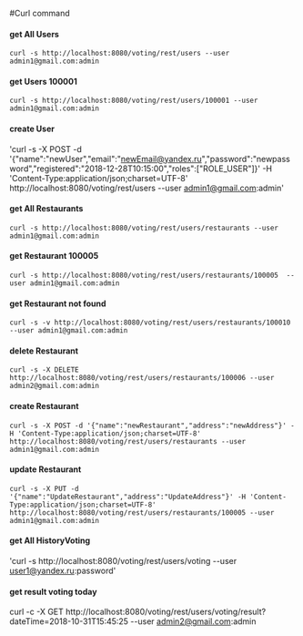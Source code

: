 #Curl command

#### get All Users
`curl -s http://localhost:8080/voting/rest/users --user admin1@gmail.com:admin`

#### get Users 100001
`curl -s http://localhost:8080/voting/rest/users/100001 --user admin1@gmail.com:admin`

#### create User
'curl -s -X POST -d '{"name":"newUser","email":"newEmail@yandex.ru","password":"newpassword","registered":"2018-12-28T10:15:00","roles":["ROLE_USER"]}' -H 'Content-Type:application/json;charset=UTF-8' http://localhost:8080/voting/rest/users --user admin1@gmail.com:admin'

#### get All Restaurants
`curl -s http://localhost:8080/voting/rest/users/restaurants --user admin1@gmail.com:admin`

#### get Restaurant 100005
`curl -s http://localhost:8080/voting/rest/users/restaurants/100005  --user admin1@gmail.com:admin`

#### get Restaurant not found
`curl -s -v http://localhost:8080/voting/rest/users/restaurants/100010 --user admin1@gmail.com:admin`

#### delete Restaurant
`curl -s -X DELETE http://localhost:8080/voting/rest/users/restaurants/100006 --user admin2@gmail.com:admin`

#### create Restaurant
`curl -s -X POST -d '{"name":"newRestaurant","address":"newAddress"}' -H 'Content-Type:application/json;charset=UTF-8' http://localhost:8080/voting/rest/users/restaurants --user admin1@gmail.com:admin`

#### update Restaurant
`curl -s -X PUT -d '{"name":"UpdateRestaurant","address":"UpdateAddress"}' -H 'Content-Type:application/json;charset=UTF-8' http://localhost:8080/voting/rest/users/restaurants/100005 --user admin1@gmail.com:admin`

#### get All HistoryVoting
'curl -s http://localhost:8080/voting/rest/users/voting --user user1@yandex.ru:password'

#### get result voting today
curl -c -X GET http://localhost:8080/voting/rest/users/voting/result?dateTime=2018-10-31T15:45:25 --user admin2@gmail.com:admin
